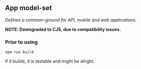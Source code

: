 ## App model-set

_Defines a common-ground for API, mobile and web applications._

**NOTE: Downgraded to CJS, due to compatibility issues.**

### Prior to using

```
npm run build
```

If it builds, it is testable and might be alright.
